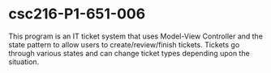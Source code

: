 # csc216-P1-651-006
This program is an IT ticket system that uses Model-View Controller and the state pattern to allow users to create/review/finish tickets. Tickets go through various states and can change ticket types depending upon the situation.
